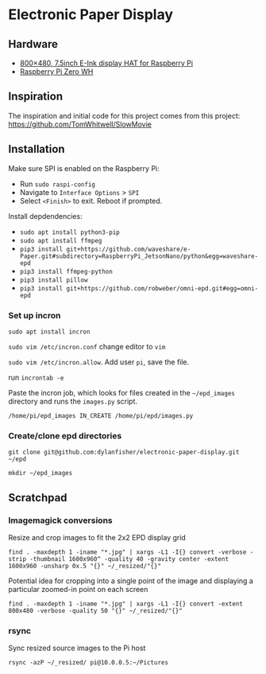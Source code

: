 # Electronic Paper Display

## Hardware

- [800×480, 7.5inch E-Ink display HAT for Raspberry Pi](https://www.waveshare.com/7.5inch-e-paper-hat.htm)
- [Raspberry Pi Zero WH](https://www.raspberrypi.com/products/raspberry-pi-zero/)

## Inspiration

The inspiration and initial code for this project comes from this project: https://github.com/TomWhitwell/SlowMovie

## Installation

Make sure SPI is enabled on the Raspberry Pi:

- Run `sudo raspi-config`
- Navigate to `Interface Options` > `SPI`
- Select `<Finish>` to exit. Reboot if prompted.

Install depdendencies:

- `sudo apt install python3-pip`
- `sudo apt install ffmpeg`
- `pip3 install git+https://github.com/waveshare/e-Paper.git#subdirectory=RaspberryPi_JetsonNano/python&egg=waveshare-epd`
- `pip3 install ffmpeg-python`
- `pip3 install pillow`
- `pip3 install git+https://github.com/robweber/omni-epd.git#egg=omni-epd`

### Set up incron

`sudo apt install incron`

`sudo vim /etc/incron.conf` change editor to `vim`

`sudo vim /etc/incron.allow`. Add user `pi`, save the file.

run `incrontab -e`

Paste the incron job, which looks for files created in the `~/epd_images` directory and runs the `images.py` script.

`/home/pi/epd_images IN_CREATE /home/pi/epd/images.py`

### Create/clone epd directories

`git clone git@github.com:dylanfisher/electronic-paper-display.git ~/epd`

`mkdir ~/epd_images`

## Scratchpad

### Imagemagick conversions

Resize and crop images to fit the 2x2 EPD display grid

`find . -maxdepth 1 -iname "*.jpg" | xargs -L1 -I{} convert -verbose -strip -thumbnail 1600x960^ -quality 40 -gravity center -extent 1600x960 -unsharp 0x.5 "{}" ~/_resized/"{}"`

Potential idea for cropping into a single point of the image and displaying a particular zoomed-in point on each screen

`find . -maxdepth 1 -iname "*.jpg" | xargs -L1 -I{} convert -extent 800x480 -verbose -quality 50 "{}" ~/_resized/"{}"`

### rsync

Sync resized source images to the Pi host

`rsync -azP ~/_resized/ pi@10.0.0.5:~/Pictures`
